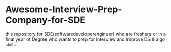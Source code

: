 # Awesome-Interview-Prep-Company-for-SDE
this repository for SDE(softwaredeveloperengineer) who are freshers or in a final year of Degree who wants to prep for Interview and Improve DS & algo skills

